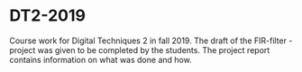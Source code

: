 # DT2-2019
Course work for Digital Techniques 2 in fall 2019. The draft of the FIR-filter -project was given to be completed by the students. The project report contains information on what was done and how.
